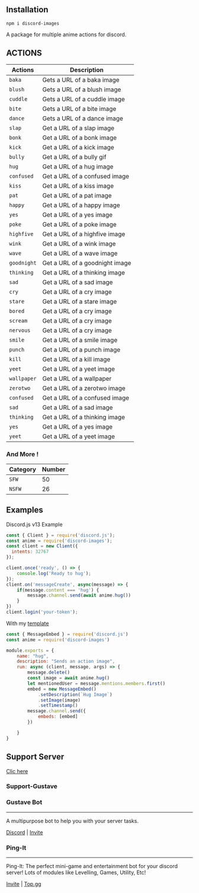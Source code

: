 ## Installation
```
npm i discord-images
```
A package for multiple anime actions for discord.

## ACTIONS

| Actions | Description |
| -------- | ----------- |
| `baka` | Gets a URL of a baka image |
| `blush` | Gets a URL of a blush image |
| `cuddle` | Gets a URL of a cuddle image |
| `bite` | Gets a URL of a bite image |
| `dance` | Gets a URL of a dance image |
| `slap`  | Get a URL of a slap image |
| `bonk` | Get a URL of a bonk image |
| `kick` | Get a URL of a kick image |
| `bully` | Get a URL of a bully gif |
| `hug` | Get a URL of a hug image |
| `confused` | Get a URL of a confused image |
| `kiss` | Get a URL of a kiss image |
| `pat` | Get a URL of a pat image |
| `happy`  | Get a URL of a happy image |
| `yes` | Get a URL of a yes image |
| `poke` | Get a URL of a poke image |
| `highfive` | Get a URL of a highfive image |
| `wink` | Get a URL of a wink image |
| `wave` | Get a URL of a wave image |
| `goodnight` | Get a URL of a goodnight image |
| `thinking` | Get a URL of a thinking image |
| `sad` | Get a URL of a sad image |
| `cry` | Get a URL of a cry image |
| `stare` | Get a URL of a stare image |
| `bored` | Get a URL of a cry image |
| `scream` | Get a URL of a cry image |
| `nervous` | Get a URL of a cry image |
| `smile` | Get a URL of a smile image |
| `punch` | Get a URL of a punch image |
| `kill` | Get a URL of a kill image |
| `yeet` | Get a URL of a yeet image |
| `wallpaper` | Get a URL of a wallpaper |
| `zerotwo` | Get a URL of a zerotwo image |
| `confused` | Get a URL of a confused image |
| `sad` | Get a URL of a sad image |
| `thinking` | Get a URL of a thinking image |
| `yes` | Get a URL of a yes image |
| `yeet` | Get a URL of a yeet image |

### And More !

| Category | Number |
| -------- | ----------- |
| `SFW` | 50 |
| `NSFW` | 26 |



## Examples

Discord.js v13 Example
```js
const { Client } = require('discord.js');
const anime = require('discord-images');
const client = new Client({ 
  intents: 32767
});

client.once('ready', () => {
	console.log('Ready to hug');
});
client.on('messageCreate', async(message) => {
    if(message.content === 'hug') {
        message.channel.send(await anime.hug())
    }
})
client.login('your-token');
```

With my [template](https://github.com/Kara0016/Discord-Template)
```js
const { MessageEmbed } = require('discord.js')
const anime = require('discord-images')

module.exports = {
    name: "hug",
    description: "Sends an action image",
    run: async (client, message, args) => {
        message.delete()
        const image = await anime.hug()
        let mentionedUser = message.mentions.members.first()
        embed = new MessageEmbed()
            .setDescription(`Hug Image`)
            .setImage(image)
            .setTimestamp()
        message.channel.send({
            embeds: [embed]
        })

    }
}
```

## Support Server

<a href="https://discord.gg/6qzkefEvRB">Clic here</a>

### Support-Gustave


### Gustave Bot
---

A multipurpose bot to help you with your server tasks.

[Discord](https://discord.gg/6qzkefEvRB) |
[Invite](https://discord.com/api/oauth2/authorize?client_id=876210410104172606&permissions=8&scope=bot%20applications.commands)

### Ping-It
---

Ping-It: The perfect mini-game and entertainment bot for your discord server! Lots of modules like Levelling, Games, Utility, Etc!

[Invite](https://discord.com/oauth2/authorize?client_id=955086662969458769&scope=bot) |
[Top.gg](https://top.gg/bot/955086662969458769)
